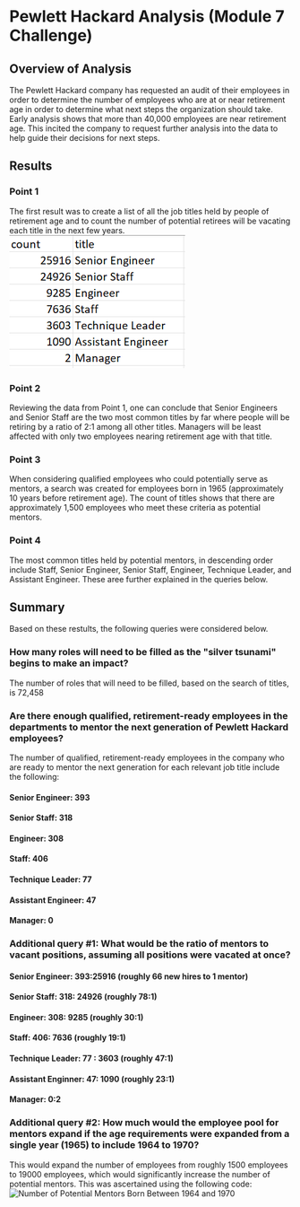 # Pewlett Hackard Analysis (Module 7 Challenge)
## Overview of Analysis
The Pewlett Hackard company has requested an audit of their employees in order to determine the number of employees who are at or near retirement age in order to determine what next steps the organization should take. Early analysis shows that more than 40,000 employees are near retirement age.  This incited the company to request further analysis into the data to help guide their decisions for next steps.
## Results
### Point 1
The first result was to create a list of all the job titles held by people of retirement age and to count the number of potential retirees will be vacating each title in the next few years.
![Number of Titles of Retirement Age](https://github.com/machudpicchu/Pewlett-Hackard-Analysis/blob/main/Module%207%20Count%20of%20Titles.png)
### Point 2
Reviewing the data from Point 1, one can conclude that Senior Engineers and Senior Staff are the two most common titles by far where people will be retiring by a ratio of 2:1 among all other titles.  Managers will be least affected with only two employees nearing retirement age with that title.
### Point 3
When considering qualified employees who could potentially serve as mentors, a search was created for employees born in 1965 (approximately 10 years before retirement age).  The count of titles shows that there are approximately 1,500 employees who meet these criteria as potential mentors.
### Point 4
The most common titles held by potential mentors, in descending order include Staff, Senior Engineer, Senior Staff, Engineer, Technique Leader, and Assistant Engineer.  These aree further explained in the queries below.
## Summary
Based on these restults, the following queries were considered below.
### How many roles will need to be filled as the "silver tsunami" begins to make an impact?
The number of roles that will need to be filled, based on the search of titles, is 72,458
### Are there enough qualified, retirement-ready employees in the departments to mentor the next generation of Pewlett Hackard employees?
The number of qualified, retirement-ready employees in the company who are ready to mentor the next generation for each relevant job title include the following:
#### Senior Engineer: 393
#### Senior Staff: 318
#### Engineer: 308
#### Staff: 406
#### Technique Leader: 77
#### Assistant Engineer: 47
#### Manager: 0

### Additional query #1: What would be the ratio of mentors to vacant positions, assuming all positions were vacated at once?
#### Senior Engineer: 393:25916 (roughly 66 new hires to 1 mentor)
#### Senior Staff: 318: 24926 (roughly 78:1)
#### Engineer: 308: 9285 (roughly 30:1)
#### Staff: 406: 7636 (roughly 19:1)
#### Technique Leader: 77 : 3603 (roughly 47:1)
#### Assistant Enginner: 47: 1090 (roughly 23:1)
#### Manager: 0:2 

### Additional query #2: How much would the employee pool for mentors expand if the age requirements were expanded from a single year (1965) to include 1964 to 1970?
This would expand the number of employees from roughly 1500 employees to 19000 employees, which would significantly increase the number of potential mentors.  This was ascertained using the following code:
![Number of Potential Mentors Born Between 1964 and 1970]([http://url/to/img.png](https://github.com/machudpicchu/Pewlett-Hackard-Analysis/blob/main/Potential%20Mentors%20Born%201964-1970.png))
